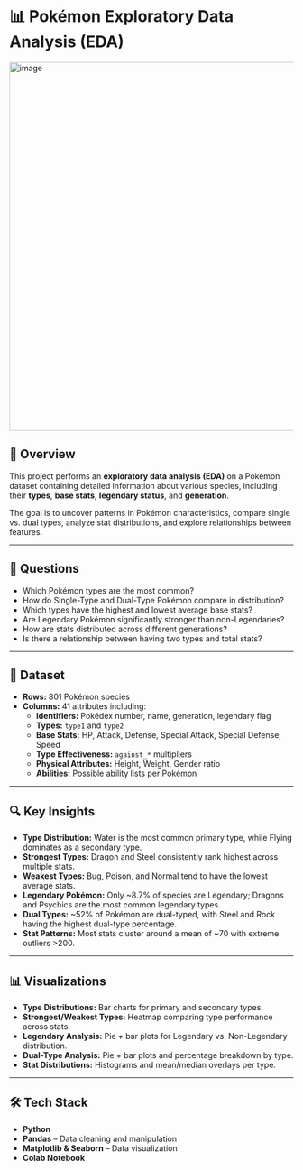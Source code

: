 # 📊 Pokémon Exploratory Data Analysis (EDA)

<img width="1156" height="654" alt="image" src="https://github.com/user-attachments/assets/12a5492f-b431-427e-a410-a0695da8ecc2" />

## 📌 Overview
This project performs an **exploratory data analysis (EDA)** on a Pokémon dataset containing detailed information about various species, including their **types**, **base stats**, **legendary status**, and **generation**.  

The goal is to uncover patterns in Pokémon characteristics, compare single vs. dual types, analyze stat distributions, and explore relationships between features.

---

## 🎯 Questions
- Which Pokémon types are the most common?  
- How do Single-Type and Dual-Type Pokémon compare in distribution?  
- Which types have the highest and lowest average base stats?  
- Are Legendary Pokémon significantly stronger than non-Legendaries?  
- How are stats distributed across different generations?  
- Is there a relationship between having two types and total stats?  

---

## 📂 Dataset
- **Rows:** 801 Pokémon species  
- **Columns:** 41 attributes including:
  - **Identifiers:** Pokédex number, name, generation, legendary flag
  - **Types:** `type1` and `type2`
  - **Base Stats:** HP, Attack, Defense, Special Attack, Special Defense, Speed
  - **Type Effectiveness:** `against_*` multipliers
  - **Physical Attributes:** Height, Weight, Gender ratio
  - **Abilities:** Possible ability lists per Pokémon

---

## 🔍 Key Insights
- **Type Distribution:** Water is the most common primary type, while Flying dominates as a secondary type.  
- **Strongest Types:** Dragon and Steel consistently rank highest across multiple stats.  
- **Weakest Types:** Bug, Poison, and Normal tend to have the lowest average stats.  
- **Legendary Pokémon:** Only ~8.7% of species are Legendary; Dragons and Psychics are the most common legendary types.  
- **Dual Types:** ~52% of Pokémon are dual-typed, with Steel and Rock having the highest dual-type percentage.  
- **Stat Patterns:** Most stats cluster around a mean of ~70 with extreme outliers >200.

---

## 📊 Visualizations
- **Type Distributions:** Bar charts for primary and secondary types.
- **Strongest/Weakest Types:** Heatmap comparing type performance across stats.
- **Legendary Analysis:** Pie + bar plots for Legendary vs. Non-Legendary distribution.
- **Dual-Type Analysis:** Pie + bar plots and percentage breakdown by type.
- **Stat Distributions:** Histograms and mean/median overlays per type.

---

## 🛠️ Tech Stack
- **Python**
- **Pandas** – Data cleaning and manipulation
- **Matplotlib & Seaborn** – Data visualization
- **Colab Notebook**
